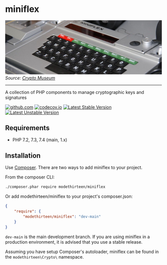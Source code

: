 # miniflex

![miniflex](docs/miniflex.jpg)*Source: [Crypto Museum](https://www.cryptomuseum.com/crypto/philips/miniflex/index.htm)*

---

A collection of PHP components to manage cryptographic keys and signatures

[![github.com](https://github.com/modethirteen/miniflex/workflows/build/badge.svg)](https://github.com/modethirteen/miniflex/actions?query=workflow%3Abuild)
[![codecov.io](https://codecov.io/github/modethirteen/miniflex/coverage.svg?branch=main)](https://codecov.io/github/modethirteen/miniflex?branch=main)
[![Latest Stable Version](https://poser.pugx.org/modethirteen/miniflex/version.svg)](https://packagist.org/packages/modethirteen/miniflex)
[![Latest Unstable Version](https://poser.pugx.org/modethirteen/miniflex/v/unstable)](https://packagist.org/packages/modethirteen/miniflex)

## Requirements

* PHP 7.2, 7.3, 7.4 (main, 1.x)

## Installation

Use [Composer](https://getcomposer.org/). There are two ways to add miniflex to your project.

From the composer CLI:

```sh
./composer.phar require modethirteen/miniflex
```

Or add modethirteen/miniflex to your project's composer.json:

```json
{
    "require": {
        "modethirteen/miniflex": "dev-main"
    }
}
```

`dev-main` is the main development branch. If you are using miniflex in a production environment, it is advised that you use a stable release.

Assuming you have setup Composer's autoloader, miniflex can be found in the `modethirteen\Crypto\` namespace.
